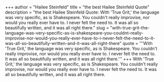 +++
author = "Hailee Steinfeld"
title = "the best Hailee Steinfeld Quote"
description = "the best Hailee Steinfeld Quote: With 'True Grit,' the language was very specific, as is Shakespeare. You couldn't really improvise, nor would you really ever have to. I never felt the need to. It was all so beautifully written, and it was all right there."
slug = "with-true-grit-the-language-was-very-specific-as-is-shakespeare-you-couldnt-really-improvise-nor-would-you-really-ever-have-to-i-never-felt-the-need-to-it-was-all-so-beautifully-written-and-it-was-all-right-there"
quote = '''With 'True Grit,' the language was very specific, as is Shakespeare. You couldn't really improvise, nor would you really ever have to. I never felt the need to. It was all so beautifully written, and it was all right there.'''
+++
With 'True Grit,' the language was very specific, as is Shakespeare. You couldn't really improvise, nor would you really ever have to. I never felt the need to. It was all so beautifully written, and it was all right there.
